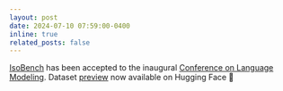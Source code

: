 ```yaml
---
layout: post
date: 2024-07-10 07:59:00-0400
inline: true
related_posts: false
---
```


[IsoBench](https://arxiv.org/abs/2404.01266) has been accepted to the inaugural [Conference on Language Modeling](https://colmweb.org/). Dataset [preview](https://huggingface.co/datasets/isobench/IsoBench) now available on Hugging Face 🤗